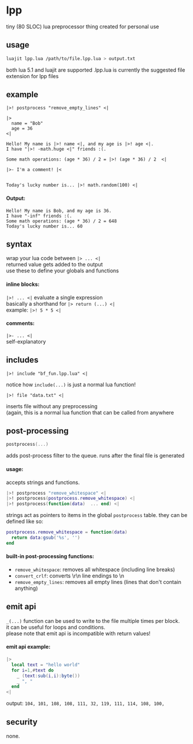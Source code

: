 # lpp
tiny (80 SLOC) lua preprocessor thing created for personal use

## usage  
```bash
luajit lpp.lua /path/to/file.lpp.lua > output.txt
```  
both lua 5.1 and luajit are supported
.lpp.lua is currently the suggested file extension for lpp files

## example

```
|>! postprocess "remove_empty_lines" <|

|>
  name = "Bob"
  age = 36
<|

Hello! My name is |>! name <|, and my age is |>! age <|. 
I have "|>! -math.huge <|" friends :(.

Some math operations: (age * 36) / 2 = |>! (age * 36) / 2  <|

|>- I'm a comment! |<


Today's lucky number is... |>! math.random(100) <|

```
#### Output:
```
Hello! My name is Bob, and my age is 36.
I have "-inf" friends :(.
Some math operations: (age * 36) / 2 = 648
Today's lucky number is... 60
```

## syntax  

wrap your lua code between `|> ... <|`  
returned value gets added to the output  
use these to define your globals and functions

#### inline blocks:  
`|>! ... <|` evaluate a single expression  
basically a shorthand for `|> return (...) <|`    
example: `|>! 5 * 5 <|`

#### comments:  
`|>- ... <|`  
self-explanatory

## includes

```
|>! include "bf_fun.lpp.lua" <|
```

notice how `include(...)` is just a normal lua function!   

```
|>! file "data.txt" <|
```

inserts file without any preprocessing  
(again, this is a normal lua function that can be called from anywhere

## post-processing

```lua
postprocess(...)
```
adds post-process filter to the queue.
runs after the final file is generated

#### usage:  
accepts strings and functions.
```lua
|>! postprocess "remove_whitespace" <|
|>! postprocess(postprocess.remove_whitespace) <|
|>! postprocess(function(data)  ... end) <|
```
strings act as pointers to items in the global `postprocess` table.
they can be defined like so:
```lua
postprocess.remove_whitespace = function(data)
  return data:gsub('%s', '')
end
```

#### built-in post-processing functions:  
  - `remove_whitespace`: removes all whitespace (including line breaks)
  - `convert_crlf`: converts \r\n line endings to \n
  - `remove_empty_lines`: removes all empty lines (lines that don't contain anything)

## emit api

`_(...)`
function can be used to write to the file multiple times per block.  
it can be useful for loops and conditions.  
please note that emit api is incompatible with return values!  

#### emit api example:
```lua
|>
  local text = "hello world"
  for i=1,#text do
    _ (text:sub(i,i):byte())
    _ ", "
  end
<|
```
output: `104, 101, 108, 108, 111, 32, 119, 111, 114, 108, 100, `

## security  
none.  

